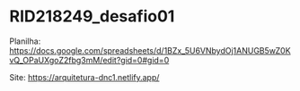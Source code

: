# RID218249_desafio01

Planilha: 
https://docs.google.com/spreadsheets/d/1BZx_5U6VNbydOj1ANUGB5wZ0KvQ_OPaUXgoZ2fbg3mM/edit?gid=0#gid=0

Site: https://arquitetura-dnc1.netlify.app/